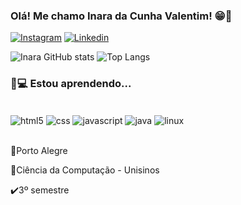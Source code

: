 ### Olá! Me chamo Inara da Cunha Valentim! 😁🤗


[![Instagram](https://img.shields.io/badge/Instagram-E4405F?style=for-the-badge&logo=instagram&logoColor=white)](https://www.instagram.com/inara_valentiim/)
[![Linkedin](https://img.shields.io/badge/LinkedIn-0077B5?style=for-the-badge&logo=linkedin&logoColor=white)](https://www.linkedin.com/in/inara-valentim-4a1b46191/)

![Inara GitHub stats](https://github-readme-stats.vercel.app/api?username=inaravalentiim&show_icons=true&theme=radical)
![Top Langs](https://github-readme-stats.vercel.app/api/top-langs/?username=inaravalentiim&hide_progress=true)

### 🧠💻 Estou aprendendo...

<div style="display:inline_block"><br>
  <img align="center" alt="html5" src="https://img.shields.io/badge/HTML5-E34F26?style=for-the-badge&logo=html5&logoColor=white">
  <img align="center" alt="css" src="https://img.shields.io/badge/CSS3-1572B6?style=for-the-badge&logo=css3&logoColor=white">
  <img align="center" alt="javascript" src="https://img.shields.io/badge/JavaScript-F7DF1E?style=for-the-badge&logo=javascript&logoColor=black">
  <img align="center" alt="java" src="https://img.shields.io/badge/Java-ED8B00?style=for-the-badge&logo=openjdk&logoColor=white">
  <img align="center" alt="linux" src="https://img.shields.io/badge/Linux-FCC624?style=for-the-badge&logo=linux&logoColor=black">

</div><br>

📌Porto Alegre

📖Ciência da Computação - Unisinos

✔️3º semestre
